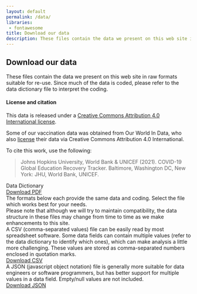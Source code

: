 ```yaml
---
layout: default
permalink: /data/
libraries:
 - fontawesome
title: Download our data
description: These files contain the data we present on this web site in raw formats suitable for re-use.
---
```


<div class="spacer-5"></div>

<div class="container">
  <div class="row">
    <h2>Download our data</h2>
    <p>These files contain the data we present on this web site in raw formats suitable for re-use. Since much of the data is coded, please refer to the data dictionary file to interpret the coding.</p>
    <h4>License and citation</h4>
    <p>This data is released under a <a href="https://creativecommons.org/licenses/by/4.0/">Creative Commons Attribution 4.0 International license</a>.</p>
    <p>Some of our vaccination data was obtained from Our World In Data, who also <a href="https://github.com/owid/covid-19-data/tree/master/public/data#license">license</a> their data via Creative Commons Attribution 4.0 International.</p>
    <p>
      To cite this work, use the following:
    </p>  
    <blockquote class="bg-light">Johns Hopkins University, World Bank & UNICEF (2021). COVID-19 Global Education Recovery Tracker. Baltimore, Washington DC, New York: JHU, World Bank, UNICEF.</blockquote> 
  </div>
  <div class="row py-3">
    <div class="col-9">
      Data Dictionary
    </div>
    <div class="col-3">
      <a class="btn btn-outline-primary" download href="/assets/data-dictionary-2021-06-09.pdf" disabled><i class="fas fa-file-pdf"></i> Download PDF</a>
    </div>
  </div>
  <div class="row">
    <div class="col-12 alert alert-warning">
      <i class="fas fa-info-circle"></i> The formats below each provide the same data and coding. Select the file which works best for your needs.
    </div>
    <div class="alert alert alert-warning">
      <i class="fas fa-exclamation-triangle"></i> Please note that although we will try to maintain compatibility, the data structure in these files may change from time to time as we make enhancements to this site.
    </div>
  </div>
  <div class="row py-3 border-bottom">
    <div class="col-9">
      A CSV (comma-separated values) file can be easily read by most spreadsheet software. Some data fields can contain multiple values (refer to the data dictionary to identify which ones), which can make analysis a little more challenging. These values are stored as comma-separated numbers enclosed in quotation marks.
    </div>
    <div class="col-3">
        <a class="btn btn-outline-primary" download href="/data/global.csv"><i class="fas fa-file-csv"></i> Download CSV</a>
    </div>  
  </div>
  <div class="row py-3">
    <div class="col-9">
      A JSON (javascript object notation) file is generally more suitable for data engineers or software programmers, but has better support for multiple values in a data field. Empty/null values are not included.
    </div>
    <div class="col-3">
      <a class="btn btn-outline-primary" download href="/data/global.json"><i class="fas fa-file-code"></i> Download JSON</a>
    </div>
  </div>
</div>

<div class="spacer-10"></div>